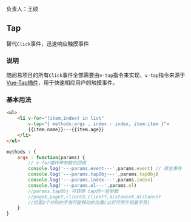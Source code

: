 负责人：王硕
## Tap
替代`Click`事件，迅速响应触摸事件

### 说明
随阅易项目的所有`Click`事件全部需要由`v-tap`指令来实现，`v-tap`指令来源于 [Vue-Tap插件](https://github.com/MeCKodo/vue-tap)，用于快速相应用户的触摸事件。

### 基本用法

```html
<ul>
	<li v-for="(item,index) in list"
		v-tap="{ methods:args , index : index, item:item }">
		{{item.name}}---{{item.age}}
	</li>
</ul>
```

```javascript
methods : {
	args : function(params) {
		// v-for循环带参数的回调
		console.log('---params.event---',params.event) // 原生事件
		console.log('---params.tapObj---',params.tapObj)
		console.log('---params.index---',params.index)
		console.log('---params.el---',params.el)
		//params.tapObj 可获得 tap的一些参数
		//pageX,pageY,clientX,clientY,distanceX,distanceY
		//后面2个分别的手指可能移动的位置(以后可用于拓展手势)
	}
}
```